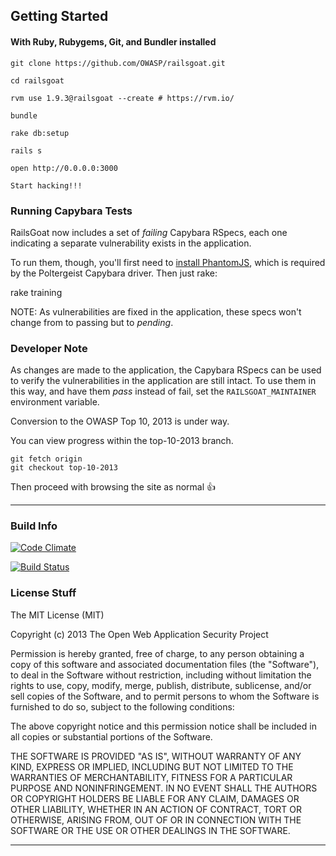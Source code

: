 ## Getting Started ##
#### With Ruby, Rubygems, Git, and Bundler installed ####

	git clone https://github.com/OWASP/railsgoat.git

	cd railsgoat

	rvm use 1.9.3@railsgoat --create # https://rvm.io/

	bundle

	rake db:setup

	rails s

	open http://0.0.0.0:3000

	Start hacking!!!

### Running Capybara Tests ###

RailsGoat now includes a set of _failing_ Capybara RSpecs, each one indicating a separate vulnerability exists
in the application.

To run them, though, you'll first need to [install PhantomJS](https://github.com/jonleighton/poltergeist#installing-phantomjs),
which is required by the Poltergeist Capybara driver. Then just rake:

  rake training

NOTE: As vulnerabilities are fixed in the application, these specs won't change from to passing but to _pending_.

### Developer Note ###

As changes are made to the application, the Capybara RSpecs can be used to verify the vulnerabilities
in the application are still intact. To use them in this way, and have them _pass_ instead of fail,
set the `RAILSGOAT_MAINTAINER` environment variable.

<p/>
Conversion to the OWASP Top 10, 2013 is under way. 

You can view progress within the top-10-2013 branch.

    git fetch origin
    git checkout top-10-2013
Then proceed with browsing the site as normal :thumbsup:
<hr/>

### Build Info ###

[![Code Climate](https://codeclimate.com/github/OWASP/railsgoat.png)](https://codeclimate.com/github/OWASP/railsgoat)

[![Build Status](https://travis-ci.org/mccabe615/railsgoat.png?branch=master)](https://travis-ci.org/mccabe615/railsgoat)

### License Stuff ###

The MIT License (MIT)

Copyright (c) 2013  The Open Web Application Security Project

Permission is hereby granted, free of charge, to any person obtaining a copy
of this software and associated documentation files (the "Software"), to deal
in the Software without restriction, including without limitation the rights
to use, copy, modify, merge, publish, distribute, sublicense, and/or sell
copies of the Software, and to permit persons to whom the Software is
furnished to do so, subject to the following conditions:

The above copyright notice and this permission notice shall be included in
all copies or substantial portions of the Software.

THE SOFTWARE IS PROVIDED "AS IS", WITHOUT WARRANTY OF ANY KIND, EXPRESS OR
IMPLIED, INCLUDING BUT NOT LIMITED TO THE WARRANTIES OF MERCHANTABILITY,
FITNESS FOR A PARTICULAR PURPOSE AND NONINFRINGEMENT. IN NO EVENT SHALL THE
AUTHORS OR COPYRIGHT HOLDERS BE LIABLE FOR ANY CLAIM, DAMAGES OR OTHER
LIABILITY, WHETHER IN AN ACTION OF CONTRACT, TORT OR OTHERWISE, ARISING FROM,
OUT OF OR IN CONNECTION WITH THE SOFTWARE OR THE USE OR OTHER DEALINGS IN
THE SOFTWARE.

<hr/>
